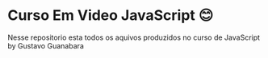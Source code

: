 # Curso Em Video JavaScript :blush:

Nesse repositorio esta todos os aquivos produzidos no curso de JavaScript  
by Gustavo Guanabara
